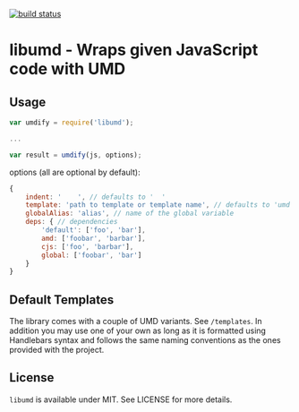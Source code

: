 [![build status](https://secure.travis-ci.org/bebraw/libumd.png)](http://travis-ci.org/bebraw/libumd)
# libumd - Wraps given JavaScript code with UMD

## Usage

```js
var umdify = require('libumd');

...

var result = umdify(js, options);
```

options (all are optional by default):

```js
{
    indent: '    ', // defaults to '  '
    template: 'path to template or template name', // defaults to 'umd'
    globalAlias: 'alias', // name of the global variable
    deps: { // dependencies
        'default': ['foo', 'bar'],
        amd: ['foobar', 'barbar'],
        cjs: ['foo', 'barbar'],
        global: ['foobar', 'bar']
    }
}
```

## Default Templates

The library comes with a couple of UMD variants. See `/templates`. In addition you may use one of your own as long as it is formatted using Handlebars syntax and follows the same naming conventions as the ones provided with the project.

## License

`libumd` is available under MIT. See LICENSE for more details.

